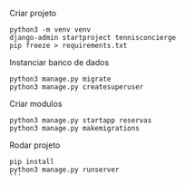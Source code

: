Criar projeto
```
python3 -m venv venv
django-admin startproject tennisconcierge
pip freeze > requirements.txt
```

Instanciar banco de dados
```
python3 manage.py migrate
python3 manage.py createsuperuser
```

Criar modulos
```
python3 manage.py startapp reservas
python3 manage.py makemigrations
```

Rodar projeto
````
pip install
python3 manage.py runserver
```
